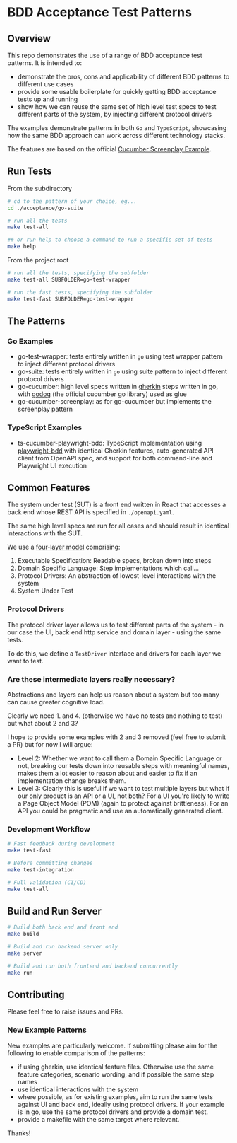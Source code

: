 # BDD Acceptance Test Patterns

## Overview

This repo demonstrates the use of a range of BDD acceptance test patterns. It is intended to:
- demonstrate the pros, cons and applicability of different BDD patterns to different use cases
- provide some usable boilerplate for quickly getting BDD acceptance tests up and running
- show how we can reuse the same set of high level test specs to test different parts of the system, by injecting different protocol drivers

The examples demonstrate patterns in both `Go` and `TypeScript`, showcasing how the same BDD approach can work across different technology stacks.

The features are based on the official [Cucumber Screenplay Example](https://github.com/cucumber-school/screenplay-example/tree/code).


## Run Tests


From the subdirectory
```sh
# cd to the pattern of your choice, eg...
cd ./acceptance/go-suite

# run all the tests
make test-all

## or run help to choose a command to run a specific set of tests
make help
```

From the project root
```sh
# run all the tests, specifying the subfolder
make test-all SUBFOLDER=go-test-wrapper

# run the fast tests, specifying the subfolder
make test-fast SUBFOLDER=go-test-wrapper

```


## The Patterns

### Go Examples
- go-test-wrapper: tests entirely written in `go` using test wrapper pattern to inject different protocol drivers
- go-suite: tests entirely written in `go` using suite pattern to inject different protocol drivers
- go-cucumber: high level specs written in [gherkin](https://cucumber.io/docs/gherkin/reference) steps written in go, with [godog](https://github.com/cucumber/godog/tree/main/_examples) (the official cucumber go library) used as glue
- go-cucumber-screenplay: as for go-cucumber but implements the screenplay pattern

### TypeScript Examples
- ts-cucumber-playwright-bdd: TypeScript implementation using [playwright-bdd](https://github.com/vitalets/playwright-bdd) with identical Gherkin features, auto-generated API client from OpenAPI spec, and support for both command-line and Playwright UI execution



## Common Features

The system under test (SUT) is a front end written in React that accesses a back end whose REST API is specified in `./openapi.yaml`.

The same high level specs are run for all cases and should result in identical interactions with the SUT.

We use a [four-layer model](https://continuous-delivery.co.uk/downloads/ATDD%20Guide%2026-03-21.pdf) comprising:
1. Executable Specification: Readable specs, broken down into steps
2. Domain Specific Language: Step implementations which call...
3. Protocol Drivers: An abstraction of lowest-level interactions with the system
4. System Under Test

### Protocol Drivers

The protocol driver layer allows us to test different parts of the system - in our case the UI, back end http service and domain layer - using the same tests.

To do this, we define a `TestDriver` interface and drivers for each layer we want to test. 


### Are these intermediate layers really necessary?

Abstractions and layers can help us reason about a system but too many can cause greater cognitive load.

Clearly we need 1. and 4. (otherwise we have no tests and nothing to test) but what about 2 and 3?

I hope to provide some examples with 2 and 3 removed (feel free to submit a PR) but for now I will argue:

- Level 2: Whether we want to call them a Domain Specific Language or not, breaking our tests down into reusable steps with meaningful names, makes them a lot easier to reason about and easier to fix if an implementation change breaks them.
- Level 3: Clearly this is useful if we want to test multiple layers but what if our only product is an API or a UI, not both? For a UI you're likely to write a Page Object Model (POM) (again to protect against brittleness). For an API you could be pragmatic and use an automatically generated client.


### Development Workflow

```sh
# Fast feedback during development
make test-fast

# Before committing changes
make test-integration

# Full validation (CI/CD)
make test-all
```

## Build and Run Server

```sh
# Build both back end and front end
make build

# Build and run backend server only
make server

# Build and run both frontend and backend concurrently
make run
```

## Contributing

Please feel free to raise issues and PRs. 

### New Example Patterns

New examples are particularly welcome. If submitting please aim for the following to enable comparison of the patterns:

- if using gherkin, use identical feature files. Otherwise use the same feature categories, scenario wording, and if possible the same step names
- use identical interactions with the system
- where possible, as for existing examples, aim to run the same tests against UI and back end, ideally using protocol drivers. If your example is in go, use the same protocol drivers and provide a domain test. 
- provide a makefile with the same target where relevant. 

Thanks!


